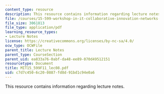 ```yaml
---
content_type: resource
description: This resource contains information regarding lecture notes.
file: /courses/15-599-workshop-in-it-collaborative-innovation-networks-fall-2011/c7d7c4506c200887fd8d91bd1c94e0a6_MIT15_599F11_lec08.pdf
file_size: 3061813
file_type: application/pdf
learning_resource_types:
- Lecture Notes
license: https://creativecommons.org/licenses/by-nc-sa/4.0/
ocw_type: OCWFile
parent_title: Lecture Notes
parent_type: CourseSection
parent_uid: ea833a76-0abf-da48-ee89-070d49512151
resourcetype: Document
title: MIT15_599F11_lec08.pdf
uid: c7d7c450-6c20-0887-fd8d-91bd1c94e0a6
---
```

This resource contains information regarding lecture notes.